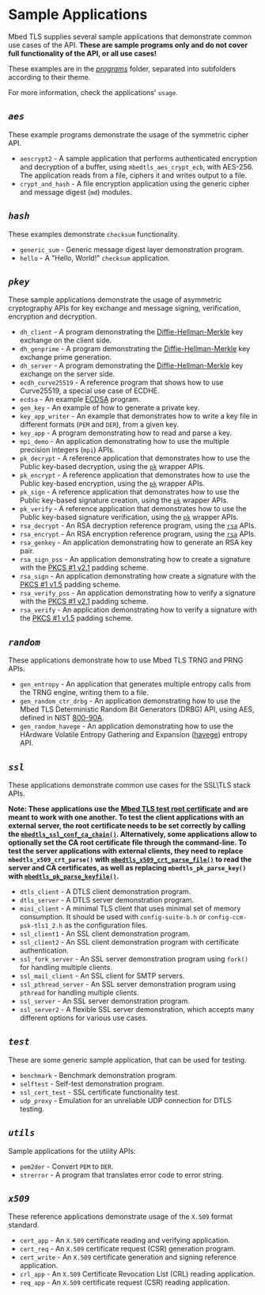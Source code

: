# Sample Applications

Mbed TLS supplies several sample applications that demonstrate common use cases of the API. **These are sample programs only and do not cover full functionality of the API, or all use cases!**

These examples are in the [*programs*](https://github.com/ARMmbed/mbedtls/tree/development/programs) folder, separated into subfolders according to their theme.  

For more information, check the applications' `usage`.

## *`aes`*

These example programs demonstrate the usage of the symmetric cipher API.
  
- `aescrypt2` - A sample application that performs authenticated encryption and decryption of a buffer, using `mbedtls_aes_crypt_ecb`, with AES-256. The application reads from a file, ciphers it and writes output to a file.
- `crypt_and_hash` - A file encryption application using the generic cipher and message digest (`md`) modules.

## *`hash`*

These examples demonstrate `checksum` functionality.

- `generic_sum` - Generic message digest layer demonstration program. 
- `hello` - A "Hello, World!" `checksum` application.

## *`pkey`*

These sample applications demonstrate the usage of asymmetric cryptography APIs for key exchange and message signing, verification, encryption and decryption.

- `dh_client` - A program demonstrating the [Diffie-Hellman-Merkle](https://www.ietf.org/rfc/rfc2631.txt) key exchange on the client side.
- `dh_genprime` - A program demonstrating the [Diffie-Hellman-Merkle](https://www.ietf.org/rfc/rfc2631.txt) key exchange prime generation.
- `dh_server` - A program demonstrating the [Diffie-Hellman-Merkle](https://www.ietf.org/rfc/rfc2631.txt) key exchange on the server side.
- `ecdh_curve25519` - A reference program that shows how to use Curve25519, a special use case of ECDHE.
- `ecdsa` - An example [ECDSA](https://tools.ietf.org/html/rfc6979) program.
- `gen_key` - An example of how to generate a private key.
- `key_app_writer` - An example that demonstrates how to write a key file in different formats (`PEM` and `DER`), from a given key.
- `key_app` - A program demonstrating how to read and parse a key.
- `mpi_demo` - An application demonstrating how to use the multiple precision integers (`mpi`) APIs.
- `pk_decrypt` - A reference application that demonstrates how to use the Public key-based decryption, using the [`pk`](https://github.com/ARMmbed/mbedtls/blob/development/include/mbedtls/pk.h) wrapper APIs.
- `pk_encrypt` - A reference application that demonstrates how to use the Public key-based encryption, using the [`pk`](https://github.com/ARMmbed/mbedtls/blob/development/include/mbedtls/pk.h) wrapper APIs.
- `pk_sign` - A reference application that demonstrates how to use the Public key-based signature creation, using the [`pk`](https://github.com/ARMmbed/mbedtls/blob/development/include/mbedtls/pk.h) wrapper APIs.
- `pk_verify` - A reference application that demonstrates how to use the Public key-based signature verification, using the [`pk`](https://github.com/ARMmbed/mbedtls/blob/development/include/mbedtls/pk.h) wrapper APIs.
- `rsa_decrypt` - An RSA decryption reference program, using the [`rsa`](https://github.com/ARMmbed/mbedtls/blob/development/include/mbedtls/rsa.h) APIs.
- `rsa_encrypt` - An RSA encryption reference program, using the [`rsa`](https://github.com/ARMmbed/mbedtls/blob/development/include/mbedtls/rsa.h) APIs.
- `rsa_genkey` - An application demonstrating how to generate an RSA key pair.
- `rsa_sign_pss` - An application demonstrating how to create a signature with the [PKCS #1 v2.1](https://www.ietf.org/rfc/rfc3447.txt) padding scheme.
- `rsa_sign` - An application demonstrating how create a signature with the [PKCS #1 v1.5](https://tools.ietf.org/html/rfc2313) padding scheme.
- `rsa_verify_pss` - An application demonstrating how to verify a signature with the [PKCS #1 v2.1](https://www.ietf.org/rfc/rfc3447.txt) padding scheme.
- `rsa_verify` - An application demonstrating how to verify a signature with the [PKCS #1 v1.5](https://tools.ietf.org/html/rfc2313) padding scheme.

## *`random`*

These applications demonstrate how to use Mbed TLS TRNG and PRNG APIs.

- `gen_entropy` - An application that generates multiple entropy calls from the TRNG engine, writing them to a file.
- `gen_random_ctr_drbg` - An application demonstrating how to use the Mbed TLS Deterministic Random Bit Generators (DRBG) API, using AES, defined in NIST [800-90A](http://csrc.nist.gov/publications/nistpubs/800-90A/SP800-90A.pdf).
- `gen_random_havege` - An application demonstrating how to use the HArdware Volatile Entropy Gathering and Expansion ([havege](http://www.irisa.fr/caps/projects/hipsor/)) entropy API.

## *`ssl`*

These applications demonstrate common use cases for the SSL\TLS stack APIs.  

**Note: These applications use the [Mbed TLS test root certificate](https://github.com/ARMmbed/mbedtls/blob/development/include/mbedtls/certs.h) and are meant to work with one another. To test the client applications with an external server, the root certificate needs to be set correctly by calling the [`mbedtls_ssl_conf_ca_chain()`](https://tls.mbed.org/api/ssl_8h.html#a85c3bb6b682ba361d13de1c0a1eb69fb). Alternatively, some applications allow to optionally set the CA root certificate file through the command-line. To test the server applications with external clients, they need to replace `mbedtls_x509_crt_parse()` with [`mbedtls_x509_crt_parse_file()`](https://tls.mbed.org/api/group__x509__module.html#gad4da63133d3590aa311488497d4c38ec) to read the server and CA certificates, as well as replacing `mbedtls_pk_parse_key()` with [`mbedtls_pk_parse_keyfile()`](https://tls.mbed.org/api/pk_8h.html#a935d710e542409462d0209f2381da83e).**

- `dtls_client` - A DTLS client demonstration program.
- `dtls_server` - A DTLS server demonstration program.
- `mini_client` - A minimal TLS client that uses minimal set of memory consumption. It should be used with `config-suite-b.h` or `config-ccm-psk-tls1_2.h` as the configuration files.
- `ssl_client1` - An SSL client demonstration program.
- `ssl_client2` - An SSL client demonstration program with certificate authentication.
- `ssl_fork_server` - An SSL server demonstration program using `fork()` for handling multiple clients.
- `ssl_mail_client` - An SSL client for SMTP servers.
- `ssl_pthread_server` - An SSL server demonstration program using `pthread` for handling multiple clients.
- `ssl_server` - An SSL server demonstration program.
- `ssl_server2` - A flexible SSL server demonstration, which accepts many different options for various use cases.

## *`test`*

These are some generic sample application, that can be used for testing.

- `benchmark` - Benchmark demonstration program.
- `selftest` - Self-test demonstration program.
- `ssl_cert_test` - SSL certificate functionality test.
- `udp_proxy` - Emulation for an unreliable UDP connection for DTLS testing.

## *`utils`*

Sample applications for the utility APIs:

- `pem2der` - Convert `PEM` to `DER`.
- `strerror` - A program that translates error code to error string.

## *`x509`*

These reference applications demonstrate usage of the `X.509` format standard.

- `cert_app` - An `X.509` certificate reading and verifying application.
- `cert_req` - An `X.509` certificate request (CSR) generation program.
- `cert_write` - An `X.509` certificate generation and signing reference application.
- `crl_app` - An `X.509` Certificate Revocation List (CRL) reading application.
- `req_app` - An `X.509` certificate request (CSR) reading application.
